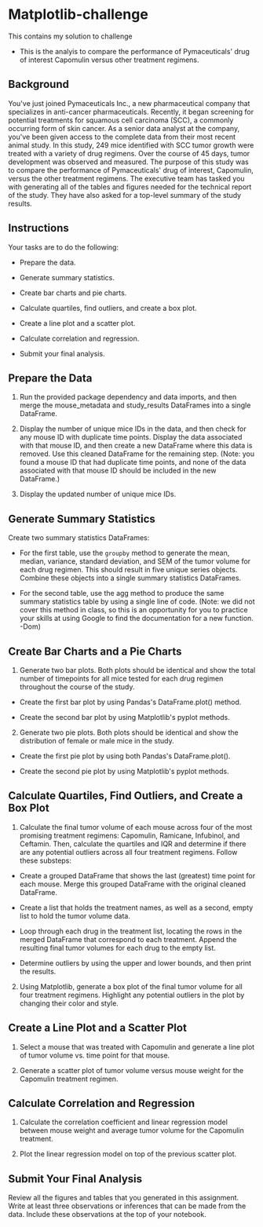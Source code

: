 # **Matplotlib-challenge**
This contains my solution to challenge
  * This is the analyis to compare the performance of Pymaceuticals' drug of interest Capomulin versus other treatment regimens.       

## **Background**
You've just  joined Pymaceuticals Inc., a new pharmaceutical company that specializes in anti-cancer pharmaceuticals. Recently, it began screening for potential treatments for squamous cell carcinoma (SCC), a commonly occurring form of skin cancer.
As a senior data analyst at the company, you've been given access to the complete data from their most recent animal study. In this study, 249 mice identified with SCC tumor growth were treated with a variety of drug regimens. Over the course of 45 days, tumor development was observed and measured. The purpose of this study was to compare the performance of Pymaceuticals' drug of interest, Capomulin, versus the other treatment regimens.
The executive team has tasked you with generating all of the tables and figures needed for the technical report of the study. They have also asked for a top-level summary of the study results.


## **Instructions**
Your tasks are to do the following:


 * Prepare the data.


 * Generate summary statistics.


 * Create bar charts and pie charts.


 * Calculate quartiles, find outliers, and create a box plot.


 * Create a line plot and a scatter plot.


 * Calculate correlation and regression.


 * Submit your final analysis.



## **Prepare the Data**


 1) Run the provided package dependency and data imports, and then merge the mouse_metadata and  study_results DataFrames into a single DataFrame.


 2) Display the number of unique mice IDs in the data, and then check for any mouse ID with duplicate time points. Display the data associated with that mouse ID, and then create a new DataFrame where this data is removed. Use this cleaned DataFrame for the remaining step. (Note: you found a mouse ID that had duplicate time points, and none of the data associated with that mouse ID should be included in the new DataFrame.)


 3) Display the updated number of unique mice IDs.



## **Generate Summary Statistics**
Create two summary statistics DataFrames:

* For the first table, use the `groupby` method to generate the mean, median, variance, standard deviation, and SEM of the tumor volume for each drug regimen. This should result in five unique series objects. Combine these objects into a single summary statistics DataFrames.

* For the second table, use the agg method to produce the same summary statistics table by using a single line of code. (Note: we did not cover this method in class, so this is an opportunity for you to practice your skills at using Google to find the documentation for a new function. -Dom)



## **Create Bar Charts and a Pie Charts**


1) Generate two bar plots. Both plots should be identical and show the total number of timepoints for all mice tested for each drug regimen throughout the course of the study.


  * Create the first bar plot by using Pandas's DataFrame.plot() method.


  * Create the second bar plot by using Matplotlib's pyplot methods.




2) Generate two pie plots. Both plots should be identical and show the distribution of female or male mice in the study.


  * Create the first pie plot by using both Pandas's DataFrame.plot().


  * Create the second pie plot by using Matplotlib's pyplot methods.





## **Calculate Quartiles, Find Outliers, and Create a Box Plot**


1) Calculate the final tumor volume of each mouse across four of the most promising treatment regimens: Capomulin, Ramicane, Infubinol, and Ceftamin. Then, calculate the quartiles and IQR and determine if there are any potential outliers across all four treatment regimens. Follow these substeps:


  * Create a grouped DataFrame that shows the last (greatest) time point for each mouse. Merge this grouped DataFrame with the original cleaned DataFrame.


  * Create a list that holds the treatment names, as well as a second, empty list to hold the tumor volume data.


  * Loop through each drug in the treatment list, locating the rows in the merged DataFrame that correspond to each treatment. Append the resulting final tumor volumes for each drug to the empty list.


  * Determine outliers by using the upper and lower bounds, and then print the results.




2) Using Matplotlib, generate a box plot of the final tumor volume for all four treatment regimens. Highlight any potential outliers in the plot by changing their color and style.


## **Create a Line Plot and a Scatter Plot**


1) Select a mouse that was treated with Capomulin and generate a line plot of tumor volume vs. time point for that mouse.


2) Generate a scatter plot of tumor volume versus mouse weight for the Capomulin treatment regimen.



## **Calculate Correlation and Regression**


1) Calculate the correlation coefficient and linear regression model between mouse weight and average tumor volume for the Capomulin treatment.


2) Plot the linear regression model on top of the previous scatter plot.



## **Submit Your Final Analysis**
Review all the figures and tables that you generated in this assignment. Write at least three observations or inferences that can be made from the data. Include these observations at the top of your notebook.